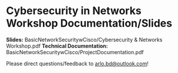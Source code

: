 # Cybersecurity in Networks Workshop Documentation/Slides
**Slides:** BasicNetworkSecuritywCisco/Cybersecurity & Networks Workshop.pdf
**Technical Documentation:** BasicNetworkSecuritywCisco/ProjectDocumentation.pdf

Please direct questions/feedback to arlo.bd@outlook.com!

